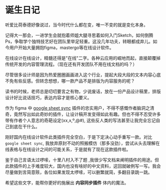 
# 诞生日记

听爱比荷泰德好像说过，当今时代什么都在变，唯一不变的就是变化本身。

记得大一那会，一进学生会就抱着师姐大腿寻思着如何入门Sketch，如何倒腾Ps，争取学个独特技艺好在团队里举足轻重。这没几年功夫，转眼都成弃儿。如今用户开始大量拥抱figma，mastergo等在线设计软件。
 
在线设计在线设计，精髓还得是"在线"二字。各种云应用的崛地而起，直接颠覆掉传统开发的内容管理流程。（现在还有开发团队不用在线文档的吗？）

尽管很多设计师是因为热爱圈圈画画进入这个行业，提起大段大段的文本内容心底不免有些反感。但转念想想，哪一款产品不是排版为内容服务的呢？

读书的时候，老师总是叨叨要言之有物，少说废话，放在一份产品设计稿里，排版设计好比说话技巧，表达内容才是核心要义。

作为 figma 中 [google sheet sync](https://www.figma.com/community/plugin/735770583268406934/Google-Sheets-Sync) 插件的忠实用户，不得不感慨作者脑洞之清奇，竟然写出如此奇妙的插件，让设计稿开发变得如此有趣。但也不得不忍受许多带有作者个人意志的奇葩设定(xx,x,º,@#), 这些反人类的写法甚至让我完全忘记自己到底在干什么。

刚好国内在线设计软件此类插件完全空白，于是下定决心动手重写一款。对比 `google sheet sync`, 我放弃原封不动的照搬模仿（那多没劲），尝试从头去理解在线表格与在线设计之间的可能关系，于是就有了现在这款插件啦。

鉴于自己言语太过啰嗦，十里八村入不了题 ,我很少写文档来阐明插件的用途。但此款插件的上手难度较大，国内也没有啥好的中文资料，这回就破例写一写。我会尽量做到言简意赅，各位如果发现太啰嗦，可以删繁就简，多翻目录跳一跳。

希望这些文字，能帮你更好的施展出 **内容同步插件** 体内的魔法。
